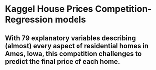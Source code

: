 # Kaggel House Prices Competition- Regression models
## With 79 explanatory variables describing (almost) every aspect of residential homes in Ames, Iowa, this competition challenges to predict the final price of each home.
